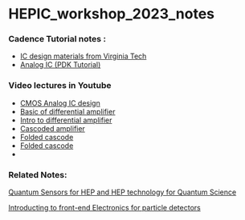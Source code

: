 # HEPIC_workshop_2023_notes

### Cadence Tutorial notes : 
* [IC design materials from Virginia Tech](https://www.mics.ece.vt.edu/ICDesign/Overview/index.html)
* [Analog IC (PDK Tutorial)](https://www.mics.ece.vt.edu/ICDesign/Tutorials/AnalogIC/PDK_Material.html)


### Video lectures in Youtube
* [CMOS Analog IC design](https://www.youtube.com/playlist?list=PL9CC669A6A8D4D488)
* [Basic of differential amplifier](https://www.youtube.com/watch?v=3_B6F6I5Yho&list=PL9CC669A6A8D4D488&index=15)
* [Intro to differential amplifier](https://www.youtube.com/watch?v=ZIfFvI0PPJk&list=PL9CC669A6A8D4D488&index=16)
* [Cascoded amplifier](https://www.youtube.com/watch?v=uFxXgDCLhGw)
* [Folded cascode](https://www.youtube.com/watch?v=y31UMhCaTsY)
* [Folded cascode](https://www.youtube.com/watch?v=S5d852-F6dg)
* 


### Related Notes:
[Quantum Sensors for HEP and HEP
technology for Quantum Science](https://indico.cern.ch/event/716539/contributions/3251242/attachments/1798184/2932123/Estrada_vienna2019.pdf)

[Introducting to front-end Electronics for particle detectors](https://indico.cern.ch/event/1040996/contributions/4402468/attachments/2264425/3844448/Loddo_FEE_WorkshopRD51_2021.pdf)
